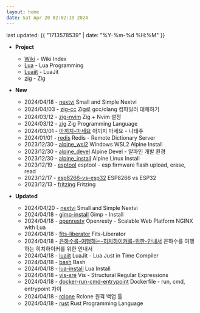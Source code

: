 ```yaml
---
layout: home
date: Sat Apr 20 02:02:19 2024
---
```


last updated: {{ "1713578539" | date: "%Y-%m-%d %H:%M" }}

* __Project__
	- [Wiki](/wiki/index) - Wiki Index
	- [Lua](/wiki/lua) - Lua Programming
	- [Luajit](/wiki/luajit) - LuaJit
	- [zig](/wiki/zig) - Zig


* __New__
	- 2024/04/18 - [nextvi](wiki/nextvi.md) Small and Simple Nextvi
	- 2024/04/03 - [zig-cc](wiki/zig-cc.md) Zig로 gcc/clang 컴파일러 대체하기
	- 2024/03/12 - [zig-nvim](wiki/zig-nvim.md) Zig + Nvim 설정
	- 2024/03/12 - [zig](wiki/zig.md) Zig Programming Language
	- 2024/03/01 - [아끼지-마세요](wiki/아끼지-마세요.md) 아끼지 마세요 - 나태주
	- 2024/01/01 - [redis](wiki/redis.md) Redis - Remote Dictionary Server
	- 2023/12/30 - [alpine_wsl2](wiki/alpine_wsl2.md) Windows WSL2 Alpine Install
	- 2023/12/30 - [alpine_devel](wiki/alpine_devel.md) Alpine Devel - 알파인 개발 환경
	- 2023/12/30 - [alpine_install](wiki/alpine_install.md) Alpine Linux Install
	- 2023/12/19 - [esptool](wiki/esptool.md) esptool - esp firmware flash upload, erase, read
	- 2023/12/17 - [esp8266-vs-esp32](wiki/esp8266-vs-esp32.md) ESP8266 vs ESP32
	- 2023/12/13 - [fritzing](wiki/fritzing.md) Fritzing

* __Updated__
	- 2024/04/20 - [nextvi](wiki/nextvi.md) Small and Simple Nextvi
	- 2024/04/18 - [gimp-install](wiki/gimp-install.md) Gimp - Install
	- 2024/04/18 - [openresty](wiki/openresty.md) Openresty - Scalable Web Platform NGINX with Lua
	- 2024/04/18 - [fits-liberator](wiki/fits-liberator.md) Fits-Liberator
	- 2024/04/18 - [은하수를-여행하는-히치하이커를-위한-안내서](wiki/은하수를-여행하는-히치하이커를-위한-안내서.md) 은하수를 여행하는 히치하이커를 위한 안내서
	- 2024/04/18 - [luajit](wiki/luajit.md) LuaJit - Lua Just in Time Compiler
	- 2024/04/18 - [bash](wiki/bash.md) Bash
	- 2024/04/18 - [lua-install](wiki/lua-install.md) Lua Install
	- 2024/04/18 - [vis-sre](wiki/vis-sre.md) Vis - Structural Regular Expressions
	- 2024/04/18 - [docker-run-cmd-entrypoint](wiki/docker-run-cmd-entrypoint.md) Dockerfile - run, cmd, entrypoint 차이
	- 2024/04/18 - [rclone](wiki/rclone.md) Rclone 원격 백업 툴
	- 2024/04/18 - [rust](wiki/rust.md) Rust Programming Language
